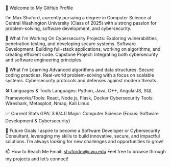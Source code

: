👋 Welcome to My GitHub Profile

I’m Max Shuford, currently pursuing a degree in Computer Science at Central Washington University (Class of 2025) with a strong passion for problem-solving, software development, and cybersecurity.

🔭 What I'm Working On
Cybersecurity Projects: Exploring vulnerabilities, penetration testing, and developing secure systems.
Software Development: Building full-stack applications, working on algorithms, and creating efficient code.
Capstone Project: Integrating both cybersecurity and software engineering principles.

🌱 What I'm Learning
Advanced algorithms and data structures.
Secure coding practices.
Real-world problem-solving with a focus on scalable systems.
Cybersecurity protocols and defenses against modern threats.

🛠️ Languages & Tools
Languages: Python, Java, C++, AngularJS, SQL
Frameworks/Tools: React, Node.js, Flask, Docker
Cybersecurity Tools: Wireshark, Metasploit, Nmap, Kali Linux

📈 Current Stats
GPA: 3.9/4.0
Major: Computer Science (Focus: Software Development & Cybersecurity)

🚀 Future Goals
I aspire to become a Software Developer or Cybersecurity Consultant, leveraging my skills to build innovative, secure, and impactful solutions. I’m always looking for new challenges and opportunities to grow!

📫 How to Reach Me
Email: shufordm@cwu.edu
Feel free to browse through my projects and let’s connect!
